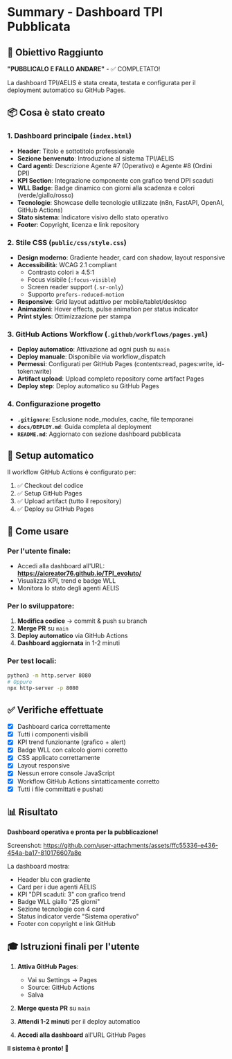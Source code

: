 # Summary - Dashboard TPI Pubblicata

## 🎯 Obiettivo Raggiunto

**"PUBBLICALO E FALLO ANDARE"** - ✅ COMPLETATO!

La dashboard TPI/AELIS è stata creata, testata e configurata per il deployment automatico su GitHub Pages.

## 📦 Cosa è stato creato

### 1. Dashboard principale (`index.html`)
- **Header**: Titolo e sottotitolo professionale
- **Sezione benvenuto**: Introduzione al sistema TPI/AELIS
- **Card agenti**: Descrizione Agente #7 (Operativo) e Agente #8 (Ordini DPI)
- **KPI Section**: Integrazione componente con grafico trend DPI scaduti
- **WLL Badge**: Badge dinamico con giorni alla scadenza e colori (verde/giallo/rosso)
- **Tecnologie**: Showcase delle tecnologie utilizzate (n8n, FastAPI, OpenAI, GitHub Actions)
- **Stato sistema**: Indicatore visivo dello stato operativo
- **Footer**: Copyright, licenza e link repository

### 2. Stile CSS (`public/css/style.css`)
- **Design moderno**: Gradiente header, card con shadow, layout responsive
- **Accessibilità**: WCAG 2.1 compliant
  - Contrasto colori ≥ 4.5:1
  - Focus visibile (`:focus-visible`)
  - Screen reader support (`.sr-only`)
  - Supporto `prefers-reduced-motion`
- **Responsive**: Grid layout adattivo per mobile/tablet/desktop
- **Animazioni**: Hover effects, pulse animation per status indicator
- **Print styles**: Ottimizzazione per stampa

### 3. GitHub Actions Workflow (`.github/workflows/pages.yml`)
- **Deploy automatico**: Attivazione ad ogni push su `main`
- **Deploy manuale**: Disponibile via workflow_dispatch
- **Permessi**: Configurati per GitHub Pages (contents:read, pages:write, id-token:write)
- **Artifact upload**: Upload completo repository come artifact Pages
- **Deploy step**: Deploy automatico su GitHub Pages

### 4. Configurazione progetto
- **`.gitignore`**: Esclusione node_modules, cache, file temporanei
- **`docs/DEPLOY.md`**: Guida completa al deployment
- **`README.md`**: Aggiornato con sezione dashboard pubblicata

## 🔧 Setup automatico

Il workflow GitHub Actions è configurato per:
1. ✅ Checkout del codice
2. ✅ Setup GitHub Pages
3. ✅ Upload artifact (tutto il repository)
4. ✅ Deploy su GitHub Pages

## 🚀 Come usare

### Per l'utente finale:
- Accedi alla dashboard all'URL: **https://aicreator76.github.io/TPI_evoluto/**
- Visualizza KPI, trend e badge WLL
- Monitora lo stato degli agenti AELIS

### Per lo sviluppatore:
1. **Modifica codice** → commit & push su branch
2. **Merge PR** su `main`
3. **Deploy automatico** via GitHub Actions
4. **Dashboard aggiornata** in 1-2 minuti

### Per test locali:
```bash
python3 -m http.server 8080
# Oppure
npx http-server -p 8080
```

## ✅ Verifiche effettuate

- [x] Dashboard carica correttamente
- [x] Tutti i componenti visibili
- [x] KPI trend funzionante (grafico + alert)
- [x] Badge WLL con calcolo giorni corretto
- [x] CSS applicato correttamente
- [x] Layout responsive
- [x] Nessun errore console JavaScript
- [x] Workflow GitHub Actions sintatticamente corretto
- [x] Tutti i file committati e pushati

## 📊 Risultato

**Dashboard operativa e pronta per la pubblicazione!**

Screenshot: https://github.com/user-attachments/assets/ffc55336-e436-454a-ba17-810176607a8e

La dashboard mostra:
- Header blu con gradiente
- Card per i due agenti AELIS
- KPI "DPI scaduti: 3" con grafico trend
- Badge WLL giallo "25 giorni"
- Sezione tecnologie con 4 card
- Status indicator verde "Sistema operativo"
- Footer con copyright e link GitHub

## 🎓 Istruzioni finali per l'utente

1. **Attiva GitHub Pages**:
   - Vai su Settings → Pages
   - Source: GitHub Actions
   - Salva

2. **Merge questa PR** su `main`

3. **Attendi 1-2 minuti** per il deploy automatico

4. **Accedi alla dashboard** all'URL GitHub Pages

**Il sistema è pronto! 🎉**
